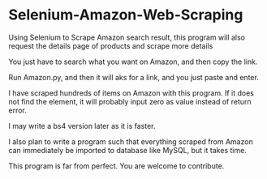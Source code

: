 # Selenium-Amazon-Web-Scraping
Using Selenium to Scrape Amazon search result, this program will also request the details page of products and scrape more details

You just have to search what you want on Amazon, and then copy the link.

Run Amazon.py, and then it will aks for a link, and you just paste and enter.

I have scraped hundreds of items on Amazon with this program. If it does not find the element, it will probably input zero as value instead of return error.

I may write a bs4 version later as it is faster.

I also plan to write a program such that everything scraped from Amazon can immediately be imported to database like MySQL, but it takes time.

This program is far from perfect. You are welcome to contribute.
